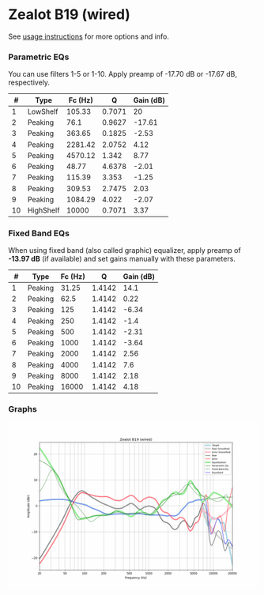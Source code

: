 # Zealot B19 (wired)
See [usage instructions](https://github.com/jaakkopasanen/AutoEq#usage) for more options and info.

### Parametric EQs
You can use filters 1-5 or 1-10. Apply preamp of -17.70 dB or -17.67 dB, respectively.

|   # | Type      |   Fc (Hz) |      Q |   Gain (dB) |
|-----|-----------|-----------|--------|-------------|
|   1 | LowShelf  |    105.33 | 0.7071 |       20    |
|   2 | Peaking   |     76.1  | 0.9627 |      -17.61 |
|   3 | Peaking   |    363.65 | 0.1825 |       -2.53 |
|   4 | Peaking   |   2281.42 | 2.0752 |        4.12 |
|   5 | Peaking   |   4570.12 | 1.342  |        8.77 |
|   6 | Peaking   |     48.77 | 4.6378 |       -2.01 |
|   7 | Peaking   |    115.39 | 3.353  |       -1.25 |
|   8 | Peaking   |    309.53 | 2.7475 |        2.03 |
|   9 | Peaking   |   1084.29 | 4.022  |       -2.07 |
|  10 | HighShelf |  10000    | 0.7071 |        3.37 |

### Fixed Band EQs
When using fixed band (also called graphic) equalizer, apply preamp of **-13.97 dB** (if available) and set gains manually with these parameters.

|   # | Type    |   Fc (Hz) |      Q |   Gain (dB) |
|-----|---------|-----------|--------|-------------|
|   1 | Peaking |     31.25 | 1.4142 |       14.1  |
|   2 | Peaking |     62.5  | 1.4142 |        0.22 |
|   3 | Peaking |    125    | 1.4142 |       -6.34 |
|   4 | Peaking |    250    | 1.4142 |       -1.4  |
|   5 | Peaking |    500    | 1.4142 |       -2.31 |
|   6 | Peaking |   1000    | 1.4142 |       -3.64 |
|   7 | Peaking |   2000    | 1.4142 |        2.56 |
|   8 | Peaking |   4000    | 1.4142 |        7.6  |
|   9 | Peaking |   8000    | 1.4142 |        2.18 |
|  10 | Peaking |  16000    | 1.4142 |        4.18 |

### Graphs
![](./Zealot%20B19%20(wired).png)
